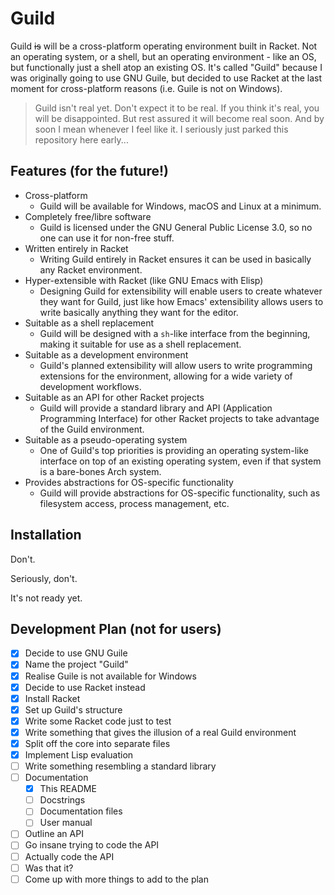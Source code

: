 # Guild

Guild ~~is~~ will be a cross-platform operating environment built in Racket. Not an operating system, or a shell, but an operating environment - like an OS, but functionally just a shell atop an existing OS. It's called "Guild" because I was originally going to use GNU Guile, but decided to use Racket at the last moment for cross-platform reasons (i.e. Guile is not on Windows).

> Guild isn't real yet. Don't expect it to be real. If you think it's real, you will be disappointed. But rest assured it will become real soon. And by soon I mean whenever I feel like it.
> I seriously just parked this repository here early...

## Features (for the future!)

- Cross-platform
  - Guild will be available for Windows, macOS and Linux at a minimum.
- Completely free/libre software
  - Guild is licensed under the GNU General Public License 3.0, so no one can
  use it for non-free stuff.
- Written entirely in Racket
  - Writing Guild entirely in Racket ensures it can be used in basically any
  Racket environment.
- Hyper-extensible with Racket (like GNU Emacs with Elisp)
  - Designing Guild for extensibility will enable users to create whatever they
  want for Guild, just like how Emacs' extensibility allows users to write
  basically anything they want for the editor.
- Suitable as a shell replacement
  - Guild will be designed with a `sh`-like interface from the beginning, making
  it suitable for use as a shell replacement.
- Suitable as a development environment
  - Guild's planned extensibility will allow users to write programming
  extensions for the environment, allowing for a wide variety of development
  workflows.
- Suitable as an API for other Racket projects
  - Guild will provide a standard library and API (Application Programming
  Interface) for other Racket projects to take advantage of the Guild
  environment.
- Suitable as a pseudo-operating system
  - One of Guild's top priorities is providing an operating system-like
  interface on top of an existing operating system, even if that system is a
  bare-bones Arch system.
- Provides abstractions for OS-specific functionality
  - Guild will provide abstractions for OS-specific functionality, such as
  filesystem access, process management, etc.

## Installation

Don't.

Seriously, don't.

It's not ready yet.

## Development Plan (not for users)

- [X] Decide to use GNU Guile
- [X] Name the project "Guild"
- [X] Realise Guile is not available for Windows
- [X] Decide to use Racket instead
- [X] Install Racket
- [X] Set up Guild's structure
- [X] Write some Racket code just to test
- [X] Write something that gives the illusion of a real Guild environment
- [X] Split off the core into separate files
- [X] Implement Lisp evaluation
- [ ] Write something resembling a standard library
- [ ] Documentation
  - [X] This README
  - [ ] Docstrings
  - [ ] Documentation files
  - [ ] User manual
- [ ] Outline an API
- [ ] Go insane trying to code the API
- [ ] Actually code the API
- [ ] Was that it?
- [ ] Come up with more things to add to the plan
